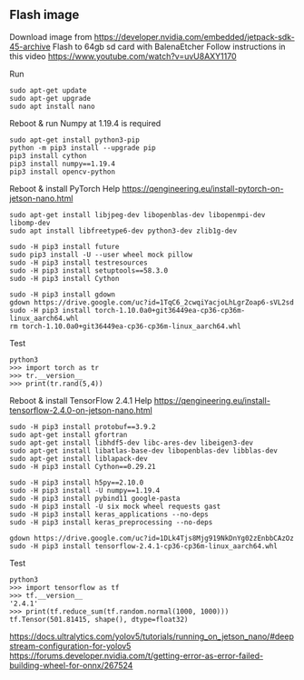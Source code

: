 ## Flash image
Download image from https://developer.nvidia.com/embedded/jetpack-sdk-45-archive
Flash to 64gb sd card with BalenaEtcher
Follow instructions in this video https://www.youtube.com/watch?v=uvU8AXY1170

Run
```
sudo apt-get update
sudo apt-get upgrade
sudo apt install nano
```
Reboot & run
Numpy at 1.19.4 is required
```
sudo apt-get install python3-pip
python -m pip3 install --upgrade pip
pip3 install cython
pip3 install numpy==1.19.4
pip3 install opencv-python
```
Reboot & install PyTorch
Help https://qengineering.eu/install-pytorch-on-jetson-nano.html
```
sudo apt-get install libjpeg-dev libopenblas-dev libopenmpi-dev libomp-dev
sudo apt install libfreetype6-dev python3-dev zlib1g-dev

sudo -H pip3 install future
sudo pip3 install -U --user wheel mock pillow
sudo -H pip3 install testresources
sudo -H pip3 install setuptools==58.3.0
sudo -H pip3 install Cython

sudo -H pip3 install gdown
gdown https://drive.google.com/uc?id=1TqC6_2cwqiYacjoLhLgrZoap6-sVL2sd
sudo -H pip3 install torch-1.10.0a0+git36449ea-cp36-cp36m-linux_aarch64.whl
rm torch-1.10.0a0+git36449ea-cp36-cp36m-linux_aarch64.whl
```
Test
```
python3
>>> import torch as tr
>>> tr.__version__
>>> print(tr.rand(5,4))
```
Reboot & install TensorFlow 2.4.1
Help https://qengineering.eu/install-tensorflow-2.4.0-on-jetson-nano.html
```
sudo -H pip3 install protobuf==3.9.2
sudo apt-get install gfortran
sudo apt-get install libhdf5-dev libc-ares-dev libeigen3-dev
sudo apt-get install libatlas-base-dev libopenblas-dev libblas-dev
sudo apt-get install liblapack-dev
sudo -H pip3 install Cython==0.29.21

sudo -H pip3 install h5py==2.10.0
sudo -H pip3 install -U numpy==1.19.4
sudo -H pip3 install pybind11 google-pasta
sudo -H pip3 install -U six mock wheel requests gast
sudo -H pip3 install keras_applications --no-deps
sudo -H pip3 install keras_preprocessing --no-deps

gdown https://drive.google.com/uc?id=1DLk4Tjs8Mjg919NkDnYg02zEnbbCAzOz
sudo -H pip3 install tensorflow-2.4.1-cp36-cp36m-linux_aarch64.whl
```
Test
```
python3
>>> import tensorflow as tf
>>> tf.__version__
'2.4.1'
>>> print(tf.reduce_sum(tf.random.normal(1000, 1000)))
tf.Tensor(501.81415, shape(), dtype=float32)
```
https://docs.ultralytics.com/yolov5/tutorials/running_on_jetson_nano/#deepstream-configuration-for-yolov5
https://forums.developer.nvidia.com/t/getting-error-as-error-failed-building-wheel-for-onnx/267524
